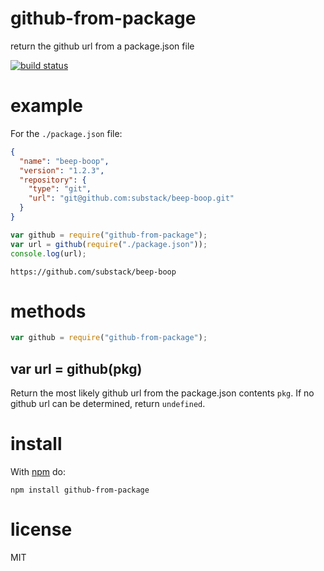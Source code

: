 # github-from-package

return the github url from a package.json file

[![build status](https://secure.travis-ci.org/substack/github-from-package.png)](http://travis-ci.org/substack/github-from-package)

# example

For the `./package.json` file:

```json
{
  "name": "beep-boop",
  "version": "1.2.3",
  "repository": {
    "type": "git",
    "url": "git@github.com:substack/beep-boop.git"
  }
}
```

```js
var github = require("github-from-package");
var url = github(require("./package.json"));
console.log(url);
```

```
https://github.com/substack/beep-boop
```

# methods

```js
var github = require("github-from-package");
```

## var url = github(pkg)

Return the most likely github url from the package.json contents `pkg`. If no
github url can be determined, return `undefined`.

# install

With [npm](https://npmjs.org) do:

```
npm install github-from-package
```

# license

MIT
